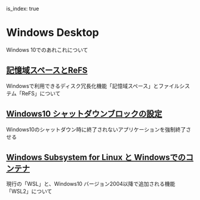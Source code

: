 is_index: true
# Windows Desktop  
Windows 10でのあれこれについて  

## [記憶域スペースとReFS](記憶域スペース)  
Windowsで利用できるディスク冗長化機能「記憶域スペース」とファイルシステム「ReFS」について  

## [Windows10 シャットダウンブロックの設定](windowsShutdownBlockSetting)
Windows10のシャットダウン時に終了されないアプリケーションを強制終了させる

## [Windows Subsystem for Linux と Windowsでのコンテナ](WSL＆コンテナ)  
現行の「WSL」と、Windows10 バージョン2004以降で追加される機能「WSL2」について  
